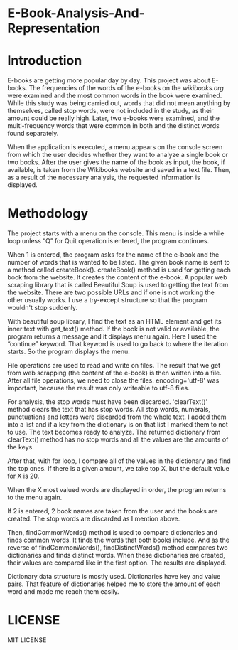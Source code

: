 # E-Book-Analysis-And-Representation

# Introduction

  E-books are getting more popular day by day. This project was about E-books. The frequencies of the words of the e-books on the *wikibooks.org* were examined and the most common words in the book were examined. While this study was being carried out, words that did not mean anything by themselves, called stop words, were not included in the study, as their amount could be really high. Later, two e-books were examined, and the multi-frequency words that were common in both and the distinct words found separately.

  When the application is executed, a menu appears on the console screen from which the user decides whether they want to analyze a single book or two books. After the user gives the name of the book as input, the book, if available, is taken from the Wikibooks website and saved in a text file. Then, as a result of the necessary analysis, the requested information is displayed.

# Methodology 

  The project starts with a menu on the console. This menu is inside a while loop unless “Q” for Quit operation is entered, the program continues. 

  When 1 is entered, the program asks for the name of the e-book and the number of words that is wanted to be listed. The given book name is sent to a method called createBook(). createBook() method is used for getting each book from the website. It creates the content of the e-book. A popular web scraping library that is called Beautiful Soup is used to getting the text from the website. There are two possible URLs and if one is not working the other usually works. I use a try-except structure so that the program wouldn't stop suddenly. 

  With beautiful soup library, I find the text as an HTML element and get its inner text with get_text() method. If the book is not valid or available, the program returns a message and it displays menu again. Here I used the “continue” keyword. That keyword is used to go back to where the iteration starts. So the program displays the menu. 

  File operations are used to read and write on files. The result that we get from web scrapping (the content of the e-book) is then written into a file. After all file operations, we need to close the files.  encoding='utf-8' was important, because the result was only writeable to utf-8 files. 

  For analysis, the stop words must have been discarded. 'clearText()' method clears the text that has stop words. All stop words, numerals, punctuations and letters were discarded from the whole text. I added them into a list and if a key from the dictionary is on that list I marked them to not to use. The text becomes ready to analyze. The returned dictionary from clearText() method has no stop words and all the values are the amounts of the keys.

  After that, with for loop, I compare all of the values in the dictionary and find the top ones. If there is a given amount, we take top X, but the default value for X is 20.

  When the X most valued words are displayed in order, the program returns to the menu again. 

  If 2 is entered, 2 book names are taken from the user and the books are created. The stop words are discarded as I mention above. 

  Then, findCommonWords() method is used to compare dictionaries and finds common words. It finds the words that both books include. And as the reverse of findCommonWords(), findDistinctWords() method compares two dictionaries and finds distinct words. When these dictionaries are created, their values are compared like in the first option. The results are displayed.  

  Dictionary data structure is mostly used. Dictionaries have key and value pairs. That feature of dictionaries helped me to store the amount of each word and made me reach them easily.

# LICENSE
MIT LICENSE
